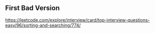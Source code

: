 ## First Bad Version
https://leetcode.com/explore/interview/card/top-interview-questions-easy/96/sorting-and-searching/774/
